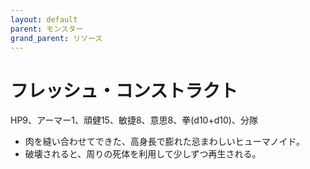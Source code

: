 ```yaml
---
layout: default
parent: モンスター
grand_parent: リソース
---
```


# フレッシュ・コンストラクト

HP9、アーマー1、頑健15、敏捷8、意思8、拳(d10+d10)、分隊

- 肉を縫い合わせてできた、高身長で膨れた忌まわしいヒューマノイド。
- 破壊されると、周りの死体を利用して少しずつ再生される。

